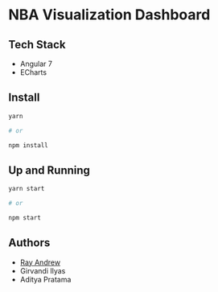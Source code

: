 # NBA Visualization Dashboard


## Tech Stack

- Angular 7
- ECharts


## Install

```sh
yarn

# or

npm install
```

## Up and Running

```sh
yarn start

# or

npm start
```

## Authors

- [Ray Andrew](https://github.com/rayandrews)
- Girvandi Ilyas
- Aditya Pratama
